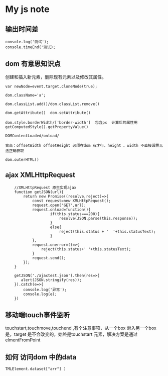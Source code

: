 # My js note

## 输出时间差
```
console.log('测试');
console.timeEnd('测试);
```
## dom 有意思知识点
创建和插入新元素，删除现有元素以及修改其属性。
```
var newNode=event.target.cloneNode(true);

dom.className='a';

dom.classList.add()/dom.classList.remove()

dom.getAttribute()  dom.setAttribute()

dom.style.borderWidth/['border-width']  包含px  计算后的属性用 getComputedStyle().getPropertyValue()

DOMContentLoaded/onload/

宽高：offsetWidth offsetHeight 必须在dom 有才行，height 、width 不直接设置无法正确获取

dom.outerHTML()
```

## ajax XMLHttpRequest 

```
    //XMLHttpRequest 原生实现ajax
    function getJSON(url){
        return new Promise((resolve,reject)=>{
            const request=new XMLHttpRequest();
            request.open('GET',url);
            request.onload=function(){
                    if(this.status===200){
                        resolve(JSON.parse(this.response));
                    }
                    else{
                        reject(this.status + '  '+this.statusText);
                    }
            },
            request.onerror=()=>{
                reject(this.status+' '+this.statusText);
            }
            request.send();
        });
    }

    getJSON('./ajaxtest.json').then(res=>{
       alert(JSON.stringify(res));
    }).catch(e=>{
        console.log('异常');
        console.log(e);
    })

```

## 移动端touch事件监听

touchstart,touchmove,touchend ,有个注意事项，从一个box 滑入另一个box 是，target 是不会改变的，始终是touchstart 元素，解决方案是通过elmentFromPoint


## 如何 访问dom 中的data

```
TMLElement.dataset["arr"] ) 
```